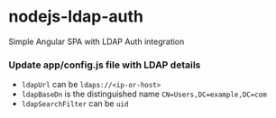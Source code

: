 # nodejs-ldap-auth

Simple Angular SPA with LDAP Auth integration

### Update app/config.js file with LDAP details

+ `ldapUrl` can be `ldaps://<ip-or-host>`
+ `ldapBaseDn` is the distinguished name `CN=Users,DC=example,DC=com`
+ `ldapSearchFilter` can be `uid`
